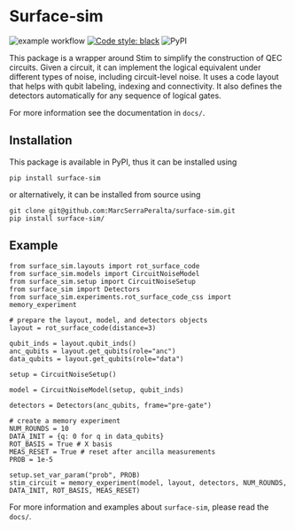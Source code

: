 # Surface-sim

![example workflow](https://github.com/MarcSerraPeralta/surface-sim/actions/workflows/ci_pipeline.yaml/badge.svg)
[![Code style: black](https://img.shields.io/badge/code%20style-black-000000.svg)](https://github.com/psf/black)
![PyPI](https://img.shields.io/pypi/v/surface-sim?label=pypi%20package)


This package is a wrapper around Stim to simplify the construction of QEC circuits.
Given a circuit, it can implement the logical equivalent under different types of noise,
including circuit-level noise.
It uses a code layout that helps with qubit labeling, indexing and connectivity. 
It also defines the detectors automatically for any sequence of logical gates.

For more information see the documentation in `docs/`. 

## Installation

This package is available in PyPI, thus it can be installed using
```
pip install surface-sim
```

or alternatively, it can be installed from source using
```
git clone git@github.com:MarcSerraPeralta/surface-sim.git
pip install surface-sim/
```

## Example

```
from surface_sim.layouts import rot_surface_code
from surface_sim.models import CircuitNoiseModel
from surface_sim.setup import CircuitNoiseSetup
from surface_sim import Detectors
from surface_sim.experiments.rot_surface_code_css import memory_experiment

# prepare the layout, model, and detectors objects
layout = rot_surface_code(distance=3)

qubit_inds = layout.qubit_inds()
anc_qubits = layout.get_qubits(role="anc")
data_qubits = layout.get_qubits(role="data")

setup = CircuitNoiseSetup()

model = CircuitNoiseModel(setup, qubit_inds)

detectors = Detectors(anc_qubits, frame="pre-gate")

# create a memory experiment
NUM_ROUNDS = 10
DATA_INIT = {q: 0 for q in data_qubits}
ROT_BASIS = True # X basis
MEAS_RESET = True # reset after ancilla measurements
PROB = 1e-5

setup.set_var_param("prob", PROB)
stim_circuit = memory_experiment(model, layout, detectors, NUM_ROUNDS, DATA_INIT, ROT_BASIS, MEAS_RESET)
```

For more information and examples about `surface-sim`, please read the `docs/`.
